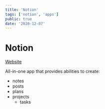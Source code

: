 ```yaml
---
title: 'Notion'
tags: ['notion', 'apps']
public: true
date: '2020-12-07'
---
```


# Notion

[Website](https://www.notion.so/)

All-in-one app that provides abilities to create:

- notes
- posts
- plans
- projects
	- tasks

